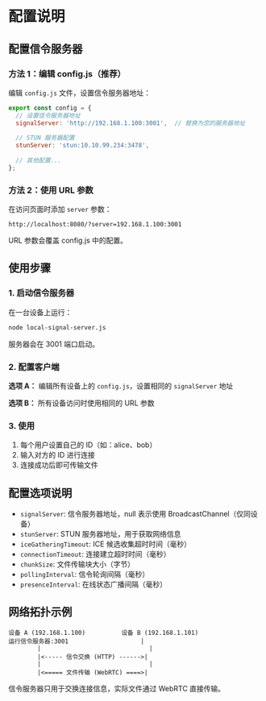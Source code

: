 # 配置说明

## 配置信令服务器

### 方法 1：编辑 config.js（推荐）

编辑 `config.js` 文件，设置信令服务器地址：

```javascript
export const config = {
  // 设置信令服务器地址
  signalServer: 'http://192.168.1.100:3001',  // 替换为您的服务器地址
  
  // STUN 服务器配置
  stunServer: 'stun:10.10.99.234:3478',
  
  // 其他配置...
};
```

### 方法 2：使用 URL 参数

在访问页面时添加 `server` 参数：

```
http://localhost:8080/?server=192.168.1.100:3001
```

URL 参数会覆盖 config.js 中的配置。

## 使用步骤

### 1. 启动信令服务器

在一台设备上运行：

```bash
node local-signal-server.js
```

服务器会在 3001 端口启动。

### 2. 配置客户端

**选项 A：** 编辑所有设备上的 `config.js`，设置相同的 `signalServer` 地址

**选项 B：** 所有设备访问时使用相同的 URL 参数

### 3. 使用

1. 每个用户设置自己的 ID（如：alice、bob）
2. 输入对方的 ID 进行连接
3. 连接成功后即可传输文件

## 配置选项说明

- `signalServer`: 信令服务器地址，null 表示使用 BroadcastChannel（仅同设备）
- `stunServer`: STUN 服务器地址，用于获取网络信息
- `iceGatheringTimeout`: ICE 候选收集超时时间（毫秒）
- `connectionTimeout`: 连接建立超时时间（毫秒）
- `chunkSize`: 文件传输块大小（字节）
- `pollingInterval`: 信令轮询间隔（毫秒）
- `presenceInterval`: 在线状态广播间隔（毫秒）

## 网络拓扑示例

```
设备 A (192.168.1.100)          设备 B (192.168.1.101)
运行信令服务器:3001                    |
        |                              |
        |<----- 信令交换 (HTTP) ------>|
        |                              |
        |<===== 文件传输 (WebRTC) ====>|
```

信令服务器只用于交换连接信息，实际文件通过 WebRTC 直接传输。 